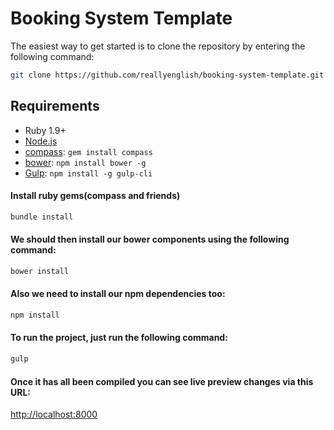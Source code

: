 # Booking System Template

The easiest way to get started is to clone the repository by entering the following command:

```bash
git clone https://github.com/reallyenglish/booking-system-template.git
```

## Requirements

* Ruby 1.9+
* [Node.js](http://nodejs.org)
* [compass](http://compass-style.org/): `gem install compass`
* [bower](http://bower.io): `npm install bower -g`
* [Gulp](http://gulpjs.com/): `npm install -g gulp-cli`

#### Install ruby gems(compass and friends)

```bash
bundle install
```

#### We should then install our bower components using the following command:

```bash
bower install
```

#### Also we need to install our npm dependencies too:

```bash
npm install
```

#### To run the project, just run the following command:

```bash
gulp
```

#### Once it has all been compiled you can see live preview changes via this URL:

<http://localhost:8000>
